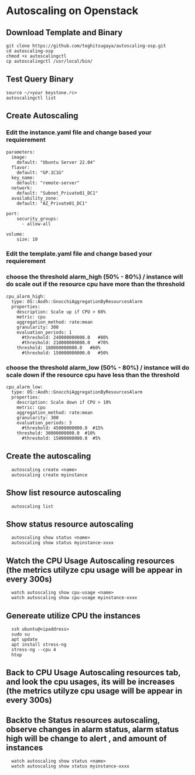 # Autoscaling on Openstack
  ## Download Template and Binary
    git clone https://github.com/teghitsugaya/autoscaling-osp.git
    cd autoscaling-osp
    chmod +x autoscalingctl
    cp autoscalingctl /usr/local/bin/

  ## Test Query Binary
    source ~/<your keystone.rc>
    autoscalingctl list

  ## Create Autoscaling
  ### Edit the instance.yaml file and change based your requierement
    parameters:
      image:
        default: "Ubuntu Server 22.04"
      flavor:
        default: "GP.1C1G"
      key_name:
        default: "remote-server"
      network:
        default: "Subnet_Private01_DC1"
      availability_zone:
        default: "AZ_Private01_DC1"
    
    port:
        security_groups:
          - allow-all
          
    volume:
        size: 10

  ### Edit the template.yaml file and change based your requierement
  ### choose the threshold alarm_high (50% - 80%) / instance will do scale out if the resource cpu have more than the threshold
    cpu_alarm_high:
      type: OS::Aodh::GnocchiAggregationByResourcesAlarm
      properties:
        description: Scale up if CPU > 60%
        metric: cpu
        aggregation_method: rate:mean
        granularity: 300
        evaluation_periods: 1 
          #threshold: 240000000000.0   #80%
          #threshold: 210000000000.0   #70%
        threshold: 180000000000.0   #60%
          #threshold: 150000000000.0   #50%
          
   ### choose the threshold alarm_low (50% - 80%) / instance will do scale down if the resource cpu have less than the threshold
    cpu_alarm_low:
      type: OS::Aodh::GnocchiAggregationByResourcesAlarm
      properties:
        description: Scale down if CPU > 10%
        metric: cpu
        aggregation_method: rate:mean
        granularity: 300
        evaluation_periods: 3
          #threshold: 45000000000.0  #15%
        threshold: 30000000000.0  #10%
          #threshold: 15000000000.0  #5%

   ## Create the autoscaling
      autoscaling create <name>
      autoscaling create myinstance
      
   ## Show list resource autoscaling
      autoscaling list
      
   ## Show status resource autoscaling
      autoscaling show status <name>
      autoscaling show status myinstance-xxxx

   ## Watch the CPU Usage Autoscaling resources (the metrics utilyze cpu usage will be appear in every 300s)
      watch autoscaling show cpu-usage <name>
      watch autoscaling show cpu-usage myinstance-xxxx 
        
   ## Genereate utilize CPU the instances
      ssh ubuntu@<ipaddress>
      sudo su
      apt update
      apt install stress-ng
      stress-ng --cpu 4
      htop
      
   ## Back to CPU Usage Autoscaling resources tab, and look the cpu usages, its will be increases (the metrics utilyze cpu usage will be appear in every 300s)
   ## Backto the Status resources autoscaling, observe changes in alarm status, alarm status high will be change to alert , and amount of instances
      watch autoscaling show status <name>
      watch autoscaling show status myinstance-xxxx
